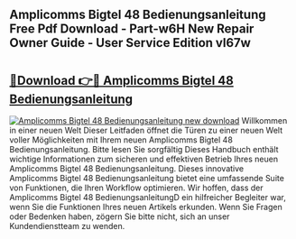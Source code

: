 ## Amplicomms Bigtel 48 Bedienungsanleitung Free Pdf Download - Part-w6H New Repair Owner Guide - User Service Edition vl67w

# <h2><a href="http://df47c0.blite.top/?on=Amplicomms+Bigtel+48+Bedienungsanleitung">🔗Download 👉🔴 Amplicomms Bigtel 48 Bedienungsanleitung</a></h2>

[![Amplicomms Bigtel 48 Bedienungsanleitung new download](https://i.imgur.com/lujVjoI.png)](http://df47c0.blite.top/?on=Amplicomms+Bigtel+48+Bedienungsanleitung)
Willkommen in einer neuen Welt Dieser Leitfaden öffnet die Türen zu einer neuen Welt voller Möglichkeiten mit Ihrem neuen Amplicomms Bigtel 48 Bedienungsanleitung. Bitte lesen Sie sorgfältig Dieses Handbuch enthält wichtige Informationen zum sicheren und effektiven Betrieb Ihres neuen Amplicomms Bigtel 48 Bedienungsanleitung. Dieses innovative Amplicomms Bigtel 48 Bedienungsanleitung bietet eine umfassende Suite von Funktionen, die Ihren Workflow optimieren. Wir hoffen, dass der Amplicomms Bigtel 48 BedienungsanleitungD ein hilfreicher Begleiter war, wenn Sie die Funktionen Ihres neuen Artikels erkunden. Wenn Sie Fragen oder Bedenken haben, zögern Sie bitte nicht, sich an unser Kundendienstteam zu wenden.
